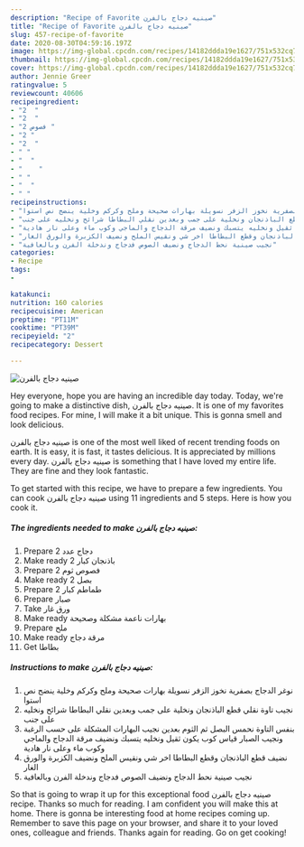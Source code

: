 ```yaml
---
description: "Recipe of Favorite صينيه دجاج بالفرن"
title: "Recipe of Favorite صينيه دجاج بالفرن"
slug: 457-recipe-of-favorite
date: 2020-08-30T04:59:16.197Z
image: https://img-global.cpcdn.com/recipes/14182ddda19e1627/751x532cq70/الصورة-الرئيسية-لوصفةصينيه-دجاج-بالفرن.jpg
thumbnail: https://img-global.cpcdn.com/recipes/14182ddda19e1627/751x532cq70/الصورة-الرئيسية-لوصفةصينيه-دجاج-بالفرن.jpg
cover: https://img-global.cpcdn.com/recipes/14182ddda19e1627/751x532cq70/الصورة-الرئيسية-لوصفةصينيه-دجاج-بالفرن.jpg
author: Jennie Greer
ratingvalue: 5
reviewcount: 40606
recipeingredient:
- "2  "
- "2  "
- "2 فصوص "
- "2 "
- "2  "
- " "
- "  "
- "    "
- " "
- "  "
- " "
recipeinstructions:
- "نوغر الدجاج بصفرية نخوز الزفر نسويلة بهارات صحيحة وملح وكركم وخلية ينضج نص استوا"
- "نجيب تاوة نقلي قطع الباذنجان ونخلية على جمب وبعدين نقلي البطاطا شرائح ونخليه على جنب"
- "بنفس التاوة نحمس البصل ثم الثوم بعدين نجيب البهارات المشكلة على حسب الرغبة ونجيب الصبار قياس كوب يكون ثقيل ونخليه يتسبك ونضيف مرقة الدجاج والماجي وكوب ماء وعلى نار هادية"
- "نضيف قطع الباذنجان وقطع البطاطا اخر شي ونقيس الملح ونضيف الكزبرة والورق الغار"
- "نجيب صينية نحط الدجاج ونضيف الصوص فدجاج وندخلة الفرن وبالعافية"
categories:
- Recipe
tags:
- 

katakunci:  
nutrition: 160 calories
recipecuisine: American
preptime: "PT11M"
cooktime: "PT39M"
recipeyield: "2"
recipecategory: Dessert

---
```



![صينيه دجاج بالفرن](https://img-global.cpcdn.com/recipes/14182ddda19e1627/751x532cq70/الصورة-الرئيسية-لوصفةصينيه-دجاج-بالفرن.jpg)

Hey everyone, hope you are having an incredible day today. Today, we're going to make a distinctive dish, صينيه دجاج بالفرن. It is one of my favorites food recipes. For mine, I will make it a bit unique. This is gonna smell and look delicious.



صينيه دجاج بالفرن is one of the most well liked of recent trending foods on earth. It is easy, it is fast, it tastes delicious. It is appreciated by millions every day. صينيه دجاج بالفرن is something that I have loved my entire life. They are fine and they look fantastic.


To get started with this recipe, we have to prepare a few ingredients. You can cook صينيه دجاج بالفرن using 11 ingredients and 5 steps. Here is how you cook it.

<!--inarticleads1-->

##### The ingredients needed to make صينيه دجاج بالفرن:

1. Prepare 2 دجاج عدد
1. Make ready 2 باذنجان كبار
1. Prepare 2 فصوص ثوم
1. Make ready 2 بصل
1. Prepare 2 طماطم كبار
1. Prepare  صبار
1. Take  ورق غار
1. Make ready  بهارات ناعمة مشكلة وصحيحة
1. Prepare  ملح
1. Make ready  مرقة دجاج
1. Get  بطاطا




<!--inarticleads2-->

##### Instructions to make صينيه دجاج بالفرن:

1. نوغر الدجاج بصفرية نخوز الزفر نسويلة بهارات صحيحة وملح وكركم وخلية ينضج نص استوا
1. نجيب تاوة نقلي قطع الباذنجان ونخلية على جمب وبعدين نقلي البطاطا شرائح ونخليه على جنب
1. بنفس التاوة نحمس البصل ثم الثوم بعدين نجيب البهارات المشكلة على حسب الرغبة ونجيب الصبار قياس كوب يكون ثقيل ونخليه يتسبك ونضيف مرقة الدجاج والماجي وكوب ماء وعلى نار هادية
1. نضيف قطع الباذنجان وقطع البطاطا اخر شي ونقيس الملح ونضيف الكزبرة والورق الغار
1. نجيب صينية نحط الدجاج ونضيف الصوص فدجاج وندخلة الفرن وبالعافية




So that is going to wrap it up for this exceptional food صينيه دجاج بالفرن recipe. Thanks so much for reading. I am confident you will make this at home. There is gonna be interesting food at home recipes coming up. Remember to save this page on your browser, and share it to your loved ones, colleague and friends. Thanks again for reading. Go on get cooking!
